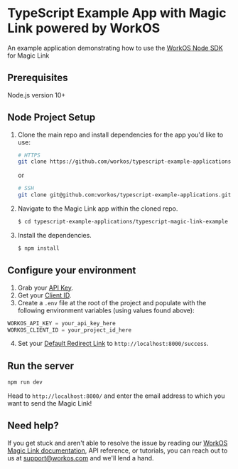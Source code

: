 # TypeScript Example App with Magic Link powered by WorkOS

An example application demonstrating how to use the [WorkOS Node SDK](https://github.com/workos-inc/workos-node) for Magic Link

## Prerequisites

Node.js version 10+

## Node Project Setup

1. Clone the main repo and install dependencies for the app you'd like to use:

    ```bash
    # HTTPS
    git clone https://github.com/workos/typescript-example-applications.git
    ```

    or

    ```bash
    # SSH
    git clone git@github.com:workos/typescript-example-applications.git
    ```

2. Navigate to the Magic Link app within the cloned repo.

    ```bash
    $ cd typescript-example-applications/typescript-magic-link-example
    ```

3. Install the dependencies.
    ```bash
    $ npm install
    ```

## Configure your environment

1. Grab your [API Key](https://dashboard.workos.com/api-keys).
2. Get your [Client ID](https://dashboard.workos.com/configuration).
3. Create a `.env` file at the root of the project and populate with the
   following environment variables (using values found above):

```typescript
WORKOS_API_KEY = your_api_key_here
WORKOS_CLIENT_ID = your_project_id_here
```

4. Set your [Default Redirect Link](https://dashboard.workos.com/configuration) to `http://localhost:8000/success`.

## Run the server

```sh
npm run dev
```

Head to `http://localhost:8000/` and enter the email address to which you want to send the Magic Link!

## Need help?

If you get stuck and aren't able to resolve the issue by reading our [WorkOS Magic Link documentation](https://workos.com/docs/magic-link/guide/introduction), API reference, or tutorials, you can reach out to us at support@workos.com and we'll lend a hand.
